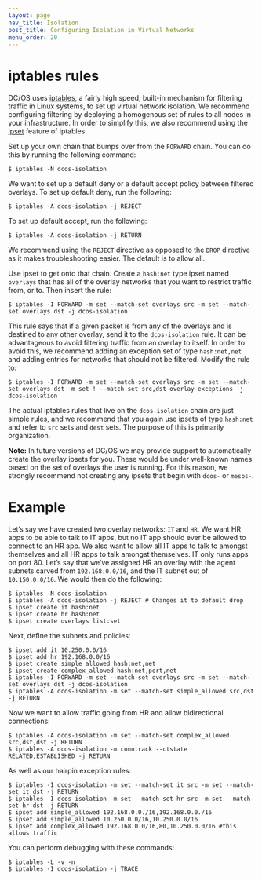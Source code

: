 ```yaml
---
layout: page
nav_title: Isolation
post_title: Configuring Isolation in Virtual Networks
menu_order: 20
---
```


# iptables rules

DC/OS uses [iptables](http://linux.die.net/man/8/iptables), a fairly high speed, built-in mechanism for filtering traffic in Linux systems, to set up virtual network isolation. We recommend configuring filtering by deploying a homogenous set of rules to all nodes in your infrastructure. In order to simplify this, we also recommend using the [ipset](http://ipset.netfilter.org/ipset.man.html) feature of iptables. 

Set up your own chain that bumps over from the `FORWARD` chain. You can do this by running the following command: <!-- what does this mean? -->

    $ iptables -N dcos-isolation

We want to set up a default deny or a default accept policy between filtered overlays. To set up default deny, run the following: <!-- why do we want to do this? -->

    $ iptables -A dcos-isolation -j REJECT

To set up default accept, run the following:

    $ iptables -A dcos-isolation -j RETURN

We recommend using the `REJECT` directive as opposed to the `DROP` directive as it makes troubleshooting easier. The default is to allow all.

Use ipset to get onto that chain. <!-- what do we mean by "get onto that chain? --> Create a `hash:net` type ipset named `overlays` that has all of the overlay networks that you want to restrict traffic from, or to. Then insert the rule:

    $ iptables -I FORWARD -m set --match-set overlays src -m set --match-set overlays dst -j dcos-isolation

This rule says that if a given packet is from any of the overlays and is destined to any other overlay, send it to the `dcos-isolation` rule. It can be advantageous to avoid filtering traffic from an overlay to itself. In order to avoid this, we recommend adding an exception set of type `hash:net,net` and adding entries for networks that should not be filtered. Modify the rule to: 

    $ iptables -I FORWARD -m set --match-set overlays src -m set --match-set overlays dst -m set ! --match-set src,dst overlay-exceptions -j dcos-isolation

The actual iptables rules that live on the `dcos-isolation` chain are just simple rules, and we recommend that you again use ipsets of type `hash:net` and refer to `src` sets and `dest` sets. The purpose of this is primarily organization. <!-- I don't think I understand this sentence -->

**Note:** In future versions of DC/OS we may provide support to automatically create the overlay ipsets for you. These would be under well-known names based on the set of overlays the user is running. For this reason, we strongly recommend not creating any ipsets that begin with `dcos-` or `mesos-`. 

# Example

Let’s say we have created two overlay networks: `IT` and `HR`. We want HR apps to be able to talk to IT apps, but no IT app should ever be allowed to connect to an HR app. We also want to allow all IT apps to talk to amongst themselves and all HR apps to talk amongst themselves. IT only runs apps on port 80. Let’s say that we’ve assigned HR an overlay with the agent subnets carved from `192.168.0.0/16`, and the IT subnet out of `10.150.0.0/16`. We would then do the following:

    $ iptables -N dcos-isolation
    $ iptables -A dcos-isolation -j REJECT # Changes it to default drop
    $ ipset create it hash:net
    $ ipset create hr hash:net
    $ ipset create overlays list:set

Next, define the subnets and policies:

    $ ipset add it 10.250.0.0/16
    $ ipset add hr 192.168.0.0/16
    $ ipset create simple_allowed hash:net,net
    $ ipset create complex_allowed hash:net,port,net 
    $ iptables -I FORWARD -m set --match-set overlays src -m set --match-set overlays dst -j dcos-isolation 
    $ iptables -A dcos-isolation -m set --match-set simple_allowed src,dst -j RETURN

Now we want to allow traffic going from HR and allow bidirectional connections:

    $ iptables -A dcos-isolation -m set --match-set complex_allowed src,dst,dst -j RETURN
    $ iptables -A dcos-isolation -m conntrack --ctstate RELATED,ESTABLISHED -j RETURN

As well as our hairpin exception rules:

    $ iptables -I dcos-isolation -m set --match-set it src -m set --match-set it dst -j RETURN
    $ iptables -I dcos-isolation -m set --match-set hr src -m set --match-set hr dst -j RETURN
    $ ipset add simple_allowed 192.168.0.0./16,192.168.0.0./16
    $ ipset add simple_allowed 10.250.0.0/16,10.250.0.0/16
    $ ipset add complex_allowed 192.168.0.0/16,80,10.250.0.0/16 #this allows traffic

You can perform debugging with these commands:

    $ iptables -L -v -n
    $ iptables -I dcos-isolation -j TRACE
